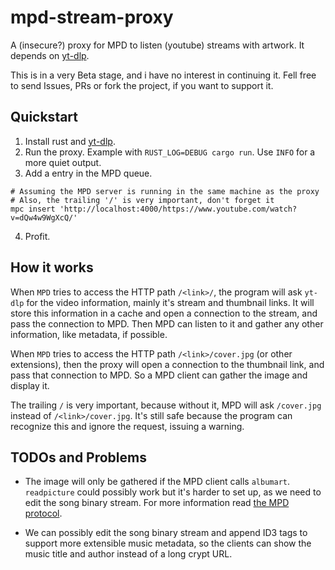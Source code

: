 # mpd-stream-proxy
A (insecure?) proxy for MPD to listen (youtube) streams with artwork. It depends on [yt-dlp](https://github.com/yt-dlp/yt-dlp).

This is in a very Beta stage, and i have no interest in continuing it.
Fell free to send Issues, PRs or fork the project, if you want to support it.

## Quickstart
1. Install rust and [yt-dlp](https://github.com/yt-dlp/yt-dlp).
2. Run the proxy. Example with `RUST_LOG=DEBUG cargo run`. Use `INFO` for a more quiet output.
3. Add a entry in the MPD queue.
```
# Assuming the MPD server is running in the same machine as the proxy
# Also, the trailing '/' is very important, don't forget it
mpc insert 'http://localhost:4000/https://www.youtube.com/watch?v=dQw4w9WgXcQ/'
```
4. Profit.

## How it works

When `MPD` tries to access the HTTP path `/<link>/`, 
the program will ask `yt-dlp` for the video information, mainly it's stream and thumbnail links.
It will store this information in a cache and open a connection to the stream, and pass the connection to MPD.
Then MPD can listen to it and gather any other information, like metadata, if possible.

When `MPD` tries to access the HTTP path `/<link>/cover.jpg` (or other extensions), then the proxy will
open a connection to the thumbnail link, and pass that connection to MPD.
So a MPD client can gather the image and display it.

The trailing `/` is very important, because without it, MPD will ask `/cover.jpg` instead of `/<link>/cover.jpg`.
It's still safe because the program can recognize this and ignore the request, issuing a warning.


## TODOs and Problems

* The image will only be gathered if the MPD client calls `albumart`. `readpicture` could possibly work
but it's harder to set up, as we need to edit the song binary stream.
For more information read [the MPD protocol](https://mpd.readthedocs.io/en/latest/protocol.html#the-music-database).

* We can possibly edit the song binary stream and append ID3 tags to support more extensible music metadata,
so the clients can show the music title and author instead of a long crypt URL.
